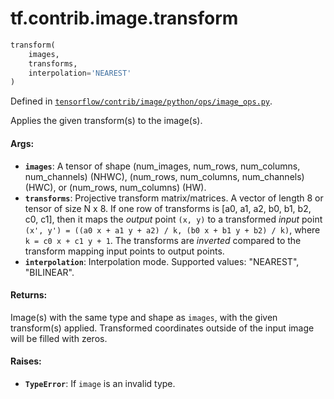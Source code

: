 <div itemscope itemtype="http://developers.google.com/ReferenceObject">
<meta itemprop="name" content="tf.contrib.image.transform" />
</div>

# tf.contrib.image.transform

``` python
transform(
    images,
    transforms,
    interpolation='NEAREST'
)
```



Defined in [`tensorflow/contrib/image/python/ops/image_ops.py`](https://www.tensorflow.org/code/tensorflow/contrib/image/python/ops/image_ops.py).

Applies the given transform(s) to the image(s).

#### Args:

* <b>`images`</b>: A tensor of shape (num_images, num_rows, num_columns, num_channels)
     (NHWC), (num_rows, num_columns, num_channels) (HWC), or
     (num_rows, num_columns) (HW).
* <b>`transforms`</b>: Projective transform matrix/matrices. A vector of length 8 or
     tensor of size N x 8. If one row of transforms is
     [a0, a1, a2, b0, b1, b2, c0, c1], then it maps the *output* point
     `(x, y)` to a transformed *input* point
     `(x', y') = ((a0 x + a1 y + a2) / k, (b0 x + b1 y + b2) / k)`,
     where `k = c0 x + c1 y + 1`. The transforms are *inverted* compared to
     the transform mapping input points to output points.
* <b>`interpolation`</b>: Interpolation mode. Supported values: "NEAREST", "BILINEAR".


#### Returns:

  Image(s) with the same type and shape as `images`, with the given
  transform(s) applied. Transformed coordinates outside of the input image
  will be filled with zeros.


#### Raises:

* <b>`TypeError`</b>: If `image` is an invalid type.